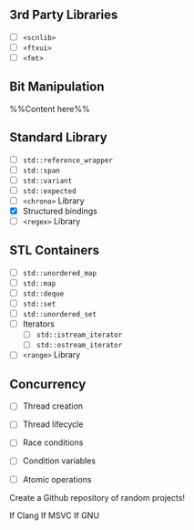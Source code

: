 

## 3rd Party Libraries

- [ ] `<scnlib>`
- [ ] `<ftxui>`
- [ ] `<fmt>`

## Bit Manipulation 

%%Content here%%
## Standard Library

- [ ] `std::reference_wrapper`
- [ ] `std::span`
- [ ] `std::variant`
- [ ] `std::expected`
- [ ] `<chrono>` Library
- [x] Structured bindings 
- [ ] `<regex>` Library 
## STL Containers

- [ ] `std::unordered_map` 
- [ ] `std::map`
- [ ] `std::deque`
- [ ] `std::set`
- [ ] `std::unordered_set`
- [ ] Iterators
	- [ ] `std::istream_iterator`
	- [ ] `std::ostream_iterator`
- [ ] `<range>` Library 
## Concurrency

- [ ] Thread creation
- [ ] Thread lifecycle
- [ ] Race conditions
- [ ] Condition variables
- [ ] Atomic operations


Create a Github repository of random projects! 

If Clang
If MSVC
If GNU